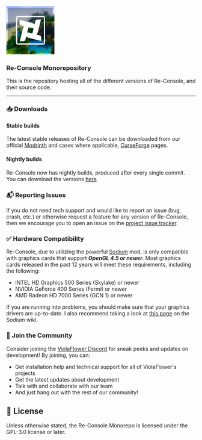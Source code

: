 <img src="versions/re-console/modrinth/fabric/1.21.5/rc-icon.png" width="128">


### Re-Console Monorepository
This is the repository hosting all of the different versions of Re-Console, and their source code.

---

### 📥 Downloads

#### Stable builds

The latest stable releases of Re-Console can be downloaded from our official [Modrinth](https://modrinth.com/modpack/legacy-minecraft) and cases where applicable, [CurseForge](https://legacy.curseforge.com/minecraft/modpacks/re-console) pages.

#### Nightly builds

Re-Console now has nightly builds, produced after every single commit. You can download the versions [here](https://github.com/ViolaFlower/Re-Console-Monorepository/actions)

### 📬 Reporting Issues

If you do not need tech support and would like to report an issue (bug, crash, etc.) or otherwise request a feature for any version of Re-Console, then we encourage you to open an issue on the
[project issue tracker](https://github.com/ViolaFlower/Re-Console-Monorepository/issues).

### ✅ Hardware Compatibility
Re-Console, due to utilizing the powerful [Sodium](https://modrinth.com/mod/sodium) mod, is only compatible with graphics cards that support ***OpenGL 4.5 or newer.***
Most graphics cards released in the past 12 years will meet these requirements, including the following:

  -  INTEL HD Graphics 500 Series (Skylake) or newer
  -  NVIDIA GeForce 400 Series (Fermi) or newer
  -  AMD Radeon HD 7000 Series (GCN 1) or newer

If you are running into problems, you should make sure that your graphics drivers are up-to-date. I also recommend taking a look at [this page](https://github.com/CaffeineMC/sodium/wiki/Driver-Compatibility) on the Sodium wiki.

### 💬 Join the Community
Consider joining the [ViolaFlower Discord](https://discord.com/invite/dsBrDdJysn) for sneak peeks and updates on development! By joining, you can:
- Get installation help and technical support for all of ViolaFlower's projects
- Get the latest updates about development
- Talk with and collaborate with our team
- And just hang out with the rest of our community!

## 📜 License
Unless otherwise stated, the Re-Console Monorepo is licensed under the GPL-3.0 license or later.
